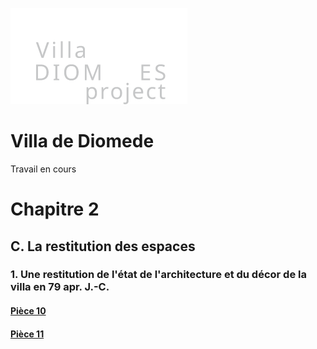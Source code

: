 ![VillaDiomedeProject](img/logoDiomede.png)
# Villa de Diomede
Travail en cours 
# Chapitre 2
## C. La restitution des espaces
### 1. Une restitution de l'état de l'architecture et du décor de la villa en 79 apr. J.-C.
#### [Pièce 10](C1_10.md)
#### [Pièce 11](C1_11.md)
